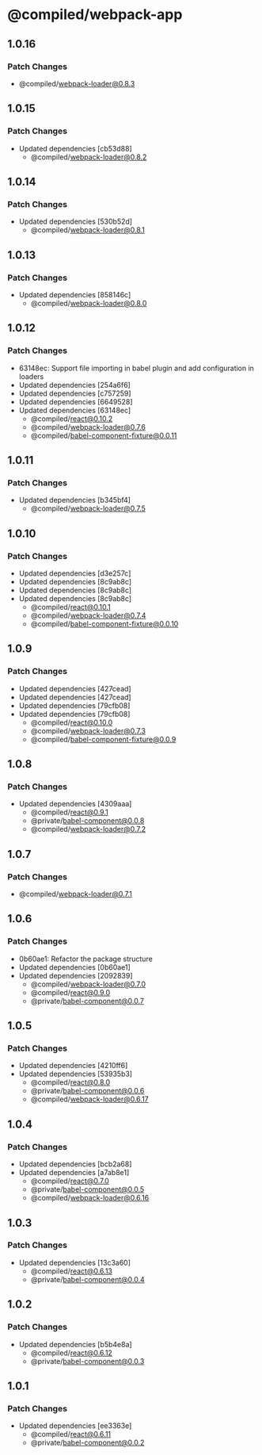 # @compiled/webpack-app

## 1.0.16

### Patch Changes

- @compiled/webpack-loader@0.8.3

## 1.0.15

### Patch Changes

- Updated dependencies [cb53d88]
  - @compiled/webpack-loader@0.8.2

## 1.0.14

### Patch Changes

- Updated dependencies [530b52d]
  - @compiled/webpack-loader@0.8.1

## 1.0.13

### Patch Changes

- Updated dependencies [858146c]
  - @compiled/webpack-loader@0.8.0

## 1.0.12

### Patch Changes

- 63148ec: Support file importing in babel plugin and add configuration in loaders
- Updated dependencies [254a6f6]
- Updated dependencies [c757259]
- Updated dependencies [6649528]
- Updated dependencies [63148ec]
  - @compiled/react@0.10.2
  - @compiled/webpack-loader@0.7.6
  - @compiled/babel-component-fixture@0.0.11

## 1.0.11

### Patch Changes

- Updated dependencies [b345bf4]
  - @compiled/webpack-loader@0.7.5

## 1.0.10

### Patch Changes

- Updated dependencies [d3e257c]
- Updated dependencies [8c9ab8c]
- Updated dependencies [8c9ab8c]
- Updated dependencies [8c9ab8c]
  - @compiled/react@0.10.1
  - @compiled/webpack-loader@0.7.4
  - @compiled/babel-component-fixture@0.0.10

## 1.0.9

### Patch Changes

- Updated dependencies [427cead]
- Updated dependencies [427cead]
- Updated dependencies [79cfb08]
- Updated dependencies [79cfb08]
  - @compiled/react@0.10.0
  - @compiled/webpack-loader@0.7.3
  - @compiled/babel-component-fixture@0.0.9

## 1.0.8

### Patch Changes

- Updated dependencies [4309aaa]
  - @compiled/react@0.9.1
  - @private/babel-component@0.0.8
  - @compiled/webpack-loader@0.7.2

## 1.0.7

### Patch Changes

- @compiled/webpack-loader@0.7.1

## 1.0.6

### Patch Changes

- 0b60ae1: Refactor the package structure
- Updated dependencies [0b60ae1]
- Updated dependencies [2092839]
  - @compiled/webpack-loader@0.7.0
  - @compiled/react@0.9.0
  - @private/babel-component@0.0.7

## 1.0.5

### Patch Changes

- Updated dependencies [4210ff6]
- Updated dependencies [53935b3]
  - @compiled/react@0.8.0
  - @private/babel-component@0.0.6
  - @compiled/webpack-loader@0.6.17

## 1.0.4

### Patch Changes

- Updated dependencies [bcb2a68]
- Updated dependencies [a7ab8e1]
  - @compiled/react@0.7.0
  - @private/babel-component@0.0.5
  - @compiled/webpack-loader@0.6.16

## 1.0.3

### Patch Changes

- Updated dependencies [13c3a60]
  - @compiled/react@0.6.13
  - @private/babel-component@0.0.4

## 1.0.2

### Patch Changes

- Updated dependencies [b5b4e8a]
  - @compiled/react@0.6.12
  - @private/babel-component@0.0.3

## 1.0.1

### Patch Changes

- Updated dependencies [ee3363e]
  - @compiled/react@0.6.11
  - @private/babel-component@0.0.2
